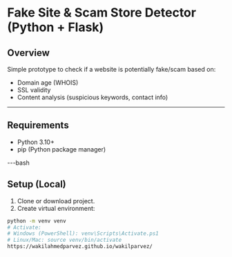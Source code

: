 # Fake Site & Scam Store Detector (Python + Flask)

## Overview
Simple prototype to check if a website is potentially fake/scam based on:
- Domain age (WHOIS)
- SSL validity
- Content analysis (suspicious keywords, contact info)

---

## Requirements
- Python 3.10+
- pip (Python package manager)

---bash

## Setup (Local)

1. Clone or download project.
2. Create virtual environment:
```bash
python -m venv venv
# Activate:
# Windows (PowerShell): venv\Scripts\Activate.ps1
# Linux/Mac: source venv/bin/activate
https://wakilahmedparvez.github.io/wakilparvez/


